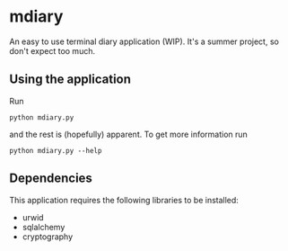 # mdiary
An easy to use terminal diary application (WIP). It's a summer project, so don't expect too much.

## Using the application

Run

```
python mdiary.py
```

and the rest is (hopefully) apparent. To get more information run

```
python mdiary.py --help
```

## Dependencies

This application requires the following libraries to be installed:

* urwid
* sqlalchemy
* cryptography